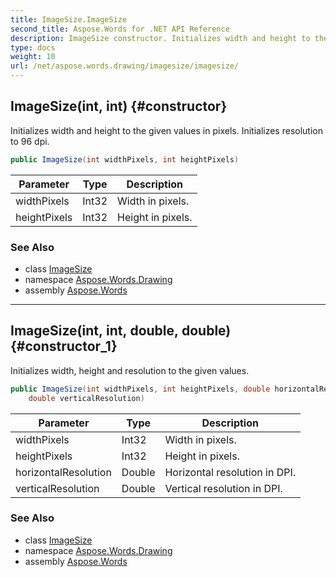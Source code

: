 ```yaml
---
title: ImageSize.ImageSize
second_title: Aspose.Words for .NET API Reference
description: ImageSize constructor. Initializes width and height to the given values in pixels. Initializes resolution to 96 dpi in C#.
type: docs
weight: 10
url: /net/aspose.words.drawing/imagesize/imagesize/
---
```

## ImageSize(int, int) {#constructor}

Initializes width and height to the given values in pixels. Initializes resolution to 96 dpi.

```csharp
public ImageSize(int widthPixels, int heightPixels)
```

| Parameter | Type | Description |
| --- | --- | --- |
| widthPixels | Int32 | Width in pixels. |
| heightPixels | Int32 | Height in pixels. |

### See Also

* class [ImageSize](../)
* namespace [Aspose.Words.Drawing](../../imagesize/)
* assembly [Aspose.Words](../../../)

---

## ImageSize(int, int, double, double) {#constructor_1}

Initializes width, height and resolution to the given values.

```csharp
public ImageSize(int widthPixels, int heightPixels, double horizontalResolution, 
    double verticalResolution)
```

| Parameter | Type | Description |
| --- | --- | --- |
| widthPixels | Int32 | Width in pixels. |
| heightPixels | Int32 | Height in pixels. |
| horizontalResolution | Double | Horizontal resolution in DPI. |
| verticalResolution | Double | Vertical resolution in DPI. |

### See Also

* class [ImageSize](../)
* namespace [Aspose.Words.Drawing](../../imagesize/)
* assembly [Aspose.Words](../../../)
